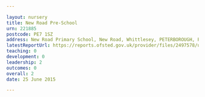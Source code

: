 ```yaml
---

layout: nursery
title: New Road Pre-School
urn: 221885
postcode: PE7 1SZ
address: New Road Primary School, New Road, Whittlesey, PETERBOROUGH, PE7 1SZ
latestReportUrl: https://reports.ofsted.gov.uk/provider/files/2497578/urn/221885.pdf
teaching: 0
development: 0
leadership: 2
outcomes: 0
overall: 2
date: 25 June 2015

---
```

